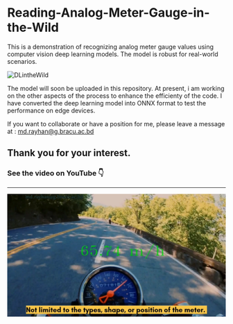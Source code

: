 # Reading-Analog-Meter-Gauge-in-the-Wild
This is a demonstration of recognizing analog meter gauge values using computer vision deep learning models. The model is robust for real-world scenarios.



![DLintheWild](https://user-images.githubusercontent.com/43013813/201531510-4fc52e1e-e542-4902-8d2a-06759fde4958.gif)

The model will soon be uploaded in this repository. At present, i am working on the other aspects of the process to enhance the efficienty of the code. I have converted the deep learning model into ONNX format to test the performance on edge devices. 

If you want to collaborate or have a position for me, please leave a message at : md.rayhan@g.bracu.ac.bd

## Thank you for your interest.
### See the video on YouTube :point_down:
___ 
[<img src="thumb.png" alt="J">](https://www.youtube.com/watch?v=sIHuw8KfMa8 "Video on YouTube")
